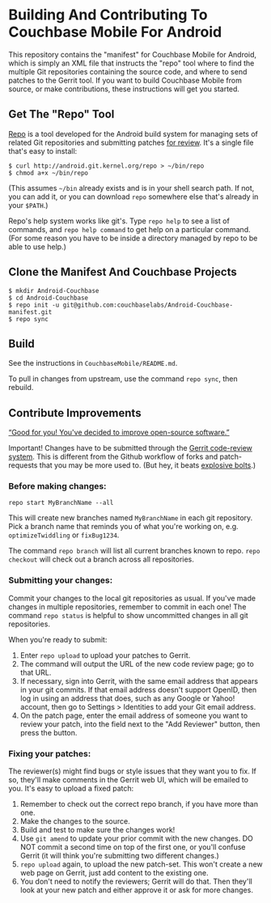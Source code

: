 # Building And Contributing To Couchbase Mobile For Android

This repository contains the "manifest" for Couchbase Mobile for Android, which is simply an XML file that instructs the "repo" tool where to find the multiple Git repositories containing the source code, and where to send patches to the Gerrit tool. If you want to build Couchbase Mobile from source, or make contributions, these instructions will get you started.

## Get The "Repo" Tool

[Repo][1] is a tool developed for the Android build system for managing sets of related Git repositories and submitting patches [for review][2]. It's a single file that's easy to install:

    $ curl http://android.git.kernel.org/repo > ~/bin/repo
    $ chmod a+x ~/bin/repo

(This assumes `~/bin` already exists and is in your shell search path. If not, you can add it, or you can download `repo` somewhere else that's already in your `$PATH`.)

Repo's help system works like git's. Type `repo help` to see a list of commands, and `repo help command` to get help on a particular command. (For some reason you have to be inside a directory managed by repo to be able to use help.)

## Clone the Manifest And Couchbase Projects

    $ mkdir Android-Couchbase
    $ cd Android-Couchbase
    $ repo init -u git@github.com:couchbaselabs/Android-Couchbase-manifest.git
    $ repo sync

## Build

See the instructions in `CouchbaseMobile/README.md`.

To pull in changes from upstream, use the command `repo sync`, then rebuild.

## Contribute Improvements

[“Good for you! You've decided to improve open-source software.”][3]

Important! Changes have to be submitted through the [Gerrit code-review system][2]. This is different from the Github workflow of forks and patch-requests that you may be more used to. (But hey, it beats [explosive bolts][3].)

### Before making changes:

    repo start MyBranchName --all

This will create new branches named `MyBranchName` in each git repository. Pick a branch name that reminds you of what you're working on, e.g. `optimizeTwiddling` or `fixBug1234`.

The command `repo branch` will list all current branches known to repo. `repo checkout` will check out a branch across all repositories.

### Submitting your changes:

Commit your changes to the local git repositories as usual. If you've made changes in multiple repositories, remember to commit in each one! The command `repo status` is helpful to show uncommitted changes in all git repositories.

When you're ready to submit:

1. Enter `repo upload` to upload your patches to Gerrit.
2. The command will output the URL of the new code review page; go to that URL.
3. If necessary, sign into Gerrit, with the same email address that appears in your git commits. If that email address doesn't support OpenID, then log in using an address that does, such as any Google or Yahoo! account, then go to Settings > Identities to add your Git email address.
4. On the patch page, enter the email address of someone you want to review your patch, into the field next to the "Add Reviewer" button, then press the button.

### Fixing your patches:

The reviewer(s) might find bugs or style issues that they want you to fix. If so, they'll make comments in the Gerrit web UI, which will be emailed to you. It's easy to upload a fixed patch:

1. Remember to check out the correct repo branch, if you have more than one.
2. Make the changes to the source.
3. Build and test to make sure the changes work!
4. Use `git amend` to update your prior commit with the new changes. DO NOT commit a second time on top of the first one, or you'll confuse Gerrit (it will think you're submitting two different changes.)
5. `repo upload` again, to upload the new patch-set. This won't create a new web page on Gerrit, just add content to the existing one.
6. You don't need to notify the reviewers; Gerrit will do that. Then they'll look at your new patch and either approve it or ask for more changes.

[1]: http://source.android.com/source/version-control.html
[2]: http://review.couchbase.org/
[3]: http://youtu.be/PePSQtc5YPU?t=6m15s

